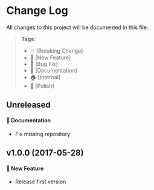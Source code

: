 # Change Log

All changes to this project will be documented in this file.

> **Tags:**
> - 💥 [Breaking Change]
> - 🚀 [New Feature]
> - 🐛 [Bug Fix]
> - 📝 [Documentation]
> - 🏠 [Internal]
> - 💅 [Polish]

## Unreleased

#### 📝 Documentation
- Fix missing repository

## v1.0.0 (2017-05-28)

#### 🚀 New Feature
- Release first version
